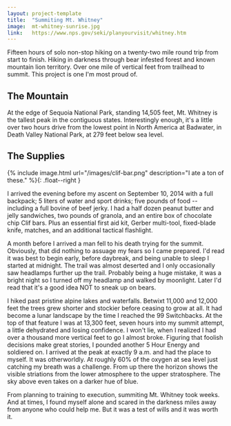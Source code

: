 ```yaml
---
layout: project-template
title:  "Summiting Mt. Whitney"
image:  mt-whitney-sunrise.jpg
link:   https://www.nps.gov/seki/planyourvisit/whitney.htm
---
```

Fifteen hours of solo non-stop hiking on a twenty-two mile round trip from start to finish. Hiking in darkness through bear infested forest and known mountain lion territory. Over one mile of vertical feet from trailhead to summit. This project is one I'm most proud of.

## The Mountain

At the edge of Sequoia National Park, standing 14,505 feet, Mt. Whitney is the tallest peak in the contiguous states. Interestingly enough, it's a little over two hours drive from the lowest point in North America at Badwater, in Death Valley National Park, at 279 feet below sea level.

## The Supplies

{% include image.html url="/images/clif-bar.png" description="I ate a ton of these." %}{: .float--right }

I arrived the evening before my ascent on September 10, 2014 with a full backpack; 5 liters of water and sport drinks; five pounds of food -- including a full bovine of beef jerky. I had a half dozen peanut butter and jelly sandwiches, two pounds of granola, and an entire box of chocolate chip Clif bars. Plus an essential first aid kit, Gerber multi-tool, fixed-blade knife, matches, and an additional tactical flashlight.

A month before I arrived a man fell to his death trying for the summit. Obviously, that did nothing to assuage my fears so I came prepared. I'd read it was best to begin early, before daybreak, and being unable to sleep I started at midnight. The trail was almost deserted and I only occasionally saw headlamps further up the trail. Probably being a huge mistake, it was a bright night so I turned off my headlamp and walked by moonlight. Later I'd read that it's a good idea NOT to sneak up on bears.  

I hiked past pristine alpine lakes and waterfalls. Betwixt 11,000 and 12,000 feet the trees grew shorter and stockier before ceasing to grow at all. It had become a lunar landscape by the time I reached the 99 Switchbacks. At the top of that feature I was at 13,300 feet, seven hours into my summit attempt, a little dehydrated and losing confidence. I won't lie, when I realized I had over a thousand more vertical feet to go I almost broke. Figuring that foolish decisions make great stories, I pounded another 5 Hour Energy and soldiered on. I arrived at the peak at exactly 9 a.m. and had the place to myself. It was otherworldly. At roughly 60% of the oxygen at sea level just catching my breath was a challenge. From up there the horizon shows the visible striations from the lower atmosphere to the upper stratosphere. The sky above even takes on a darker hue of blue.

From planning to training to execution, summiting Mt. Whitney took weeks. And at times, I found myself alone and scared in the darkness miles away from anyone who could help me. But it was a test of wills and it was worth it.
